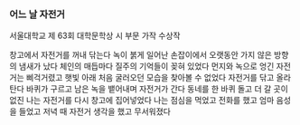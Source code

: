 ### 
<h3>어느 날 자전거</h3><span class="footnote">서울대학교 제 63회 대학문학상 시 부문 가작 수상작</span>

창고에서 자전거를 꺼내 닦는다
녹이 붉게 일어난 손잡이에서 
오랫동안 가지 않은 방향의 냄새가 났다
체인의 매듭마다 질주의 기억들이 꽂혀 있었다
먼지와 녹으로 엉긴 자전거는 삐걱거렸고
햇빛 아래 처음 굴러오던 모습을 찾아볼 수 없었다
자전거를 닦고 올라탄다
바퀴가 구르고 
남은 녹을 뱉어내며 자전거가 간다
동네를 한 바퀴 돌고 
더 갈 곳이 없진 나는 
자전거를 다시 창고에 집어넣었다
나는 점심을 먹었고 
전화를 했고 
엄마 음성을 들었고 
저녁 때 자전거 생각을 했고 
무서워졌다
